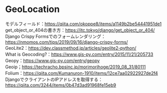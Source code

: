 # GeoLocation
モデルフィールド：https://qiita.com/okoppe8/items/a1149b2be54441951de1  
get_object_or_404の書き方：https://itc.tokyo/django/get_object_or_404/  
Django Crispy Formsでのフォームレンダリング：https://nmomos.com/tips/2019/09/16/django-crispy-forms/  
GeoLite2：https://dev.classmethod.jp/articles/geolite2-python/  
What is Geocoding?：https://www.gis-py.com/entry/2015/11/21/205733  
Geopy：https://www.gis-py.com/entry/geopy  
Geoip；https://techracho.bpsinc.jp/morimorihoge/2019_08_31/80111  
Folium：https://qiita.com/Kumanuron-1910/items/12ce7aa02922927de2f4  
DjangoでクライアントのIPアドレスを取得する：https://qiita.com/3244/items/0b47d3ad91968fe15eb9  
